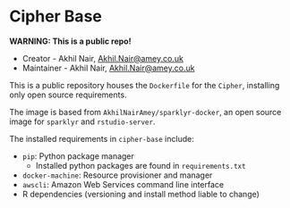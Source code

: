 # Cipher Base

**WARNING: This is a public repo!**

 - Creator -  Akhil Nair, <Akhil.Nair@amey.co.uk>
 - Maintainer -  Akhil Nair, <Akhil.Nair@amey.co.uk>

This is a public repository houses the `Dockerfile` for the `Cipher`, installing only open source requirements.

The image is based from `AkhilNairAmey/sparklyr-docker`, an open source image for `sparklyr` and `rstudio-server`.

The installed requirements in `cipher-base` include:
 - `pip`: Python package manager
   - Installed python packages are found in `requirements.txt`
 - `docker-machine`: Resource provisioner and manager
 - `awscli`: Amazon Web Services command line interface
 - R dependencies (versioning and install method liable to change)
